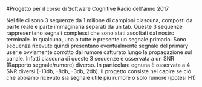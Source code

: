 #Progetto per il corso di Software Cognitive Radio dell'anno 2017

Nel file ci sono 3 sequenze da 1 milione di campioni ciascuna, composti da parte reale e parte immaginaria separati da un tab. Queste 3 sequenze rappresentano segnali complessi che sono stati ascoltati dal nostro terminale. 
In qualcuna, una o tutte è presente un segnale primario. Sono sequenza ricevute quindi presentano eventualmente segnale del primary user e ovviamente corrotto dal rumore catturato lungo la propagazione sul canale. Infatti ciascuna di queste 3 sequenze è osservata a un SNR (Rapporto segnale/rumore) diverso. In particolare ognuna è osservata a 4 SNR diversi (-13db, -8db, -3db, 2db).
Il progetto consiste nel capire se ciò che abbiamo ricevuto sia segnale utile più rumore o solo rumore (ipotesi H1)
